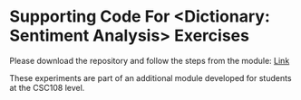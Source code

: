 # Supporting Code For <Dictionary: Sentiment Analysis> Exercises
Please download the repository and follow the steps from the module: [Link](<https://ecampusontario.pressbooks.pub/cscriticalpedagogies/chapter/dictionary-sentiment-analysis/>)

These experiments are part of an additional module developed for students at the CSC108 level.
